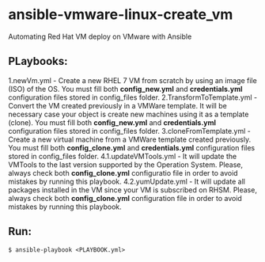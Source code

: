 # ansible-vmware-linux-create_vm
Automating Red Hat VM deploy on VMware with Ansible

## PLaybooks:

1.newVm.yml - Create a new RHEL 7 VM from scratch by using an image file (ISO) of the OS. You must fill both **config_new.yml** and **credentials.yml** configuration files stored in config_files folder.
2.TransformToTemplate.yml - Convert the VM created previously in a VMWare template. It will be necessary case your object is create new machines using it as a template (clone). You must fill both **config_new.yml** and **credentials.yml** configuration files stored in config_files folder.
3.cloneFromTemplate.yml - Create a new virtual machine from a VMWare template created previously. You must fill both **config_clone.yml** and **credentials.yml** configuration files stored in config_files folder.
4.1.updateVMTools.yml - It will update the VMTools to the last version supported by the Operation System. Please, always check both **config_clone.yml** configuratio file in order to avoid mistakes by running this playbook.
4.2.yumUpdate.yml - It will update all packages installed in the VM since your VM is subscribed on RHSM. Please, always check both **config_clone.yml** configuration file in order to avoid mistakes by running this playbook.

## Run:

```$ ansible-playbook <PLAYBOOK.yml>```
